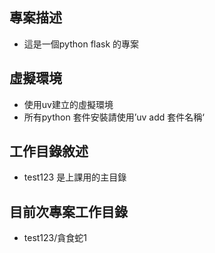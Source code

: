 
## 專案描述
- 這是一個python flask 的專案

## 虛擬環境
- 使用uv建立的虛擬環境
- 所有python 套件安裝請使用’uv add 套件名稱‘

## 工作目錄敘述
- test123 是上課用的主目錄

## 目前次專案工作目錄
- test123/貪食蛇1